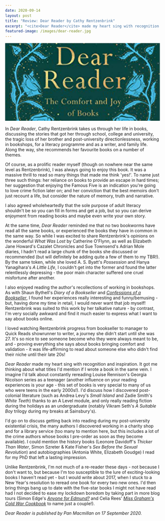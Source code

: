 ```yaml
---
date: 2020-09-14
layout: post
title: "Review: Dear Reader by Cathy Rentzenbrink"
excerpt: "<cite>Dear Reader</cite> made my heart sing with recognition and inspiration."
featured-image: /images/dear-reader.jpg
---
```


![Dear Reader](/images/dear-reader.jpg)

In <cite>Dear Reader</cite>, Cathy Rentzenbrink takes us through her life in books, discussing the stories that got her through school, college and university, the tragic loss of her brother and post-university directionlessness, working in bookshops, for a literacy programme and as a writer, and family life. Along the way, she recommends her favourite books on a number of themes.

Of course, as a prolific reader myself (though on nowhere near the same level as Rentzenbrink), I was always going to enjoy this book. It was a massive thrill to read so many things that made me think 'yes!'. To name just three such things: her reliance on books to provide an escape in hard times; her suggestion that enjoying the Famous Five is an indication you're going to love crime fiction later on; and her conviction that the best memoirs don't just recount a life, but consider the nature of memory, truth and narrative.

I also agreed wholeheartedly that the sole purpose of adult literacy shouldn't be so you can fill in forms and get a job, but so you can derive enjoyment from reading books and maybe even write your own story.

At the same time, <cite>Dear Reader</cite> reminded me that no two bookworms have read all the same books, or experienced the books they have in common in the same way. So while I was excited to share Rentzenbrink's opinions on the wonderful <cite>What Was Lost</cite> by Catherine O'Flynn, as well as Elizabeth Jane Howard's Cazalet Chronicles and Sue Townsend's Adrian Mole diaries, I hadn't read a large chunk of the books she discussed or recommended (but will definitely be adding quite a few of them to my TBR!). By the same token, while she loved A. S. Byatt's <cite>Possession</cite> and Hanya Yanagihara's <cite>A Little Life</cite>, I couldn't get into the former and found the latter relentlessly depressing - the poor main character suffered one cruel misfortune after another.

I also enjoyed reading the author's recollections of working in bookshops. As with Shaun Bythell's <cite>Diary of a Bookseller</cite> and [<cite>Confessions of a Bookseller</cite>](/confessions-of-a-bookseller-by-shaun-bythell/), I found her experiences really interesting and funny/bemusing - but, having done my time in retail, I would never want that job myself! Rentzenbrink was suited to this work by her talkative nature - by contrast, I'm very socially awkward and find it much easier to express what I want to say about books online.

I loved watching Rentzenbrink progress from bookseller to manager to Quick Reads showrunner to writer, a journey she didn't start until she was 27. It's so nice to see someone become who they were always meant to be, and - proving everything she says about books bringing comfort and validation - it was life-affirming to read about someone else who didn't find their niche until their late 20s!

<cite>Dear Reader</cite> made my heart sing with recognition and inspiration. It got me thinking about what titles I'd mention if I wrote a book in the same vein. I imagine I'd talk about constantly rereading Louise Rennison's Georgia Nicolson series as a teenager (another influence on your reading experiences is your age - this set of books is very special to many of us who were teens in the early 2000s!). I'd discuss how I discovered post-colonial literature (such as Andrea Levy's <cite>Small Island</cite> and Zadie Smith's <cite>White Teeth</cite>) thanks to an A Level module, and only really reading fiction during the holidays as an undergraduate (notably Vikram Seth's <cite>A Suitable Boy</cite> trilogy during my breaks at Sainsbury's).

I'd go on to discuss getting back into reading during my post-university existential crisis, the many authors I discovered working in a charity shop and for a library service (too many to mention here, but this includes a lot of the crime authors whose books I pre-order as soon as they become available). I could mention the history books (Leonore Davidoff's <cite>Thicker Than Water</cite>, Simon Szreter & Kate Fisher's <cite>Sex Before the Sexual Revolution</cite>) and autobiographies (Antonia White, Elizabeth Goudge) I read for my PhD that left a lasting impression.

Unlike Rentzenbrink, I'm not much of a re-reader these days - not because I don't want to, but because I'm too susceptible to the lure of exciting-looking books I haven't read yet - but I would write about 2017, when I stuck to a New Year's resolution to reread one book for every two new ones. I'd then bring things bang up to date with the five-star books I might not have read had I not decided to ease my lockdown boredom by taking part in more blog tours (Simon Edge's [<cite>Anyone for Edmund?</cite>](/blog-tour-anyone-for-edmund) and Celia Rees' [<cite>Miss Graham's Cold War Cookbook</cite>](/blog-tour-miss-grahams-cold-war-cookbook/) to name just a couple!).

*<cite>Dear Reader</cite> is published by Pan Macmillan on 17 September 2020.*
